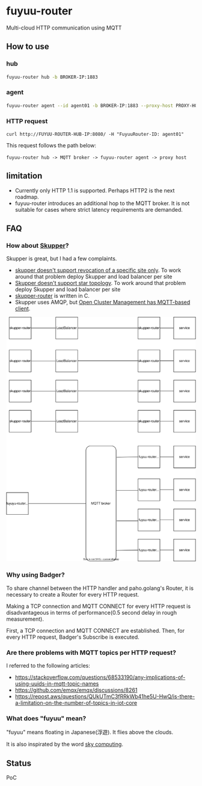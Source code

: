 # fuyuu-router

Multi-cloud HTTP communication using MQTT

## How to use

### hub

```bash
fuyuu-router hub -b BROKER-IP:1883
```

### agent

```bash
fuyuu-router agent --id agent01 -b BROKER-IP:1883 --proxy-host PROXY-HOST-IP
```

### HTTP request

```
curl http://FUYUU-ROUTER-HUB-IP:8080/ -H "FuyuuRouter-ID: agent01"
```

This request follows the path below:

`fuyuu-router hub -> MQTT broker -> fuyuu-router agent -> proxy host`

## limitation

- Currently only HTTP 1.1 is supported. Perhaps HTTP2 is the next roadmap.
- fuyuu-router introduces an additional hop to the MQTT broker. It is not suitable for cases where strict latency requirements are demanded.

## FAQ

### How about [Skupper](https://github.com/skupperproject)?

Skupper is great, but I had a few complaints.

- [skupper doesn't support revocation of a specific site only](https://github.com/skupperproject/skupper/issues/779). To work around that problem deploy Skupper and load balancer per site
- [Skupper doesn't support star topology](https://github.com/skupperproject/skupper/issues/1215). To work around that problem deploy Skupper and load balancer per site
- [skupper-router](https://github.com/skupperproject/skupper-router) is written in C. 
- Skupper uses AMQP, but [Open Cluster Management has MQTT-based client](https://github.com/open-cluster-management-io/api/tree/v0.12.0/cloudevents).

![Skupper comparison](docs/skupper-comparison.svg)

### Why using Badger?

To share channel between the HTTP handler and paho.golang's Router, it is necessary to create a Router for every HTTP request.

Making a TCP connection and MQTT CONNECT for every HTTP request is disadvantageous in terms of performance(0.5 second delay in rough measurement).

First, a TCP connection and MQTT CONNECT are established. Then, for every HTTP request, Badger's Subscribe is executed.

### Are there problems with MQTT topics per HTTP request?

I referred to the following articles:

- https://stackoverflow.com/questions/68533190/any-implications-of-using-uuids-in-mqtt-topic-names
- https://github.com/emqx/emqx/discussions/8261
- https://repost.aws/questions/QUkUTmC3fRRkWb41he5U-HwQ/is-there-a-limitation-on-the-number-of-topics-in-iot-core

### What does "fuyuu" mean?

"fuyuu" means floating in Japanese(浮遊). It flies above the clouds.

It is also inspirated by the word [sky computing](https://dl.acm.org/doi/abs/10.1145/3458336.3465301).

## Status

PoC
